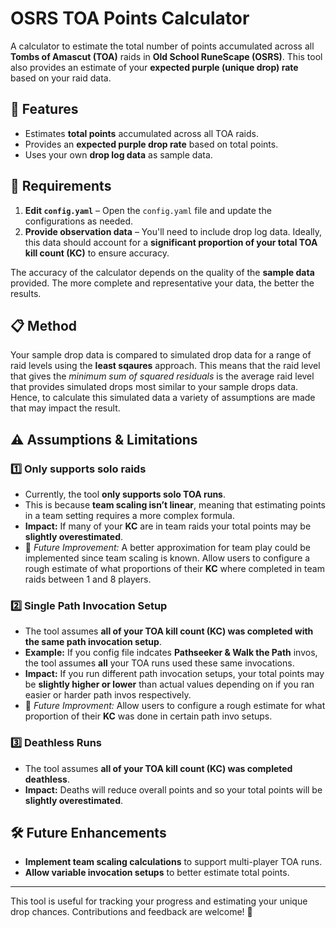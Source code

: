 # OSRS TOA Points Calculator  

A calculator to estimate the total number of points accumulated across all **Tombs of Amascut (TOA)** raids in **Old School RuneScape (OSRS)**. This tool also provides an estimate of your **expected purple (unique drop) rate** based on your raid data.  

## 📌 Features  
- Estimates **total points** accumulated across all TOA raids.  
- Provides an **expected purple drop rate** based on total points.  
- Uses your own **drop log data** as sample data.
  
## 📂 Requirements  
1. **Edit `config.yaml`** – Open the `config.yaml` file and update the configurations as needed.  
2. **Provide observation data** – You'll need to include drop log data. Ideally, this data should account for a **significant proportion of your total TOA kill count (KC)** to ensure accuracy.  

The accuracy of the calculator depends on the quality of the **sample data** provided. The more complete and representative your data, the better the results.  

## 📋 Method

Your sample drop data is compared to simulated drop data for a range of raid levels using the **least sqaures** approach. This means that the raid level that gives the *minimum sum of squared residuals* is the average raid level that provides simulated drops most similar to your sample drops data. Hence, to calculate this simulated data a variety of assumptions are made that may impact the result.

## ⚠️ Assumptions & Limitations  

### 1️⃣ **Only supports solo raids**  
- Currently, the tool **only supports solo TOA runs**.  
- This is because **team scaling isn’t linear**, meaning that estimating points in a team setting requires a more complex formula.  
- **Impact:** If many of your **KC** are in team raids your total points may be **slightly overestimated**.
- 🚀 *Future Improvement:* A better approximation for team play could be implemented since team scaling is known. Allow users to configure a rough estimate of what proportions of their **KC** where completed in team raids between 1 and 8 players.

### 2️⃣ **Single Path Invocation Setup**  
- The tool assumes **all of your TOA kill count (KC) was completed with the same path invocation setup**.  
- **Example:** If you config file indcates **Pathseeker & Walk the Path** invos, the tool assumes **all** your TOA runs used these same invocations.  
- **Impact:** If you run different path invocation setups, your total points may be **slightly higher or lower** than actual values depending on if you ran easier or harder path invos respectively.
- 🚀 *Future Improvment:* Allow users to configure a rough estimate for what proportion of their **KC** was done in certain path invo setups.

### 3️⃣ **Deathless Runs**  
- The tool assumes **all of your TOA kill count (KC) was completed deathless**.   
- **Impact:** Deaths will reduce overall points and so your total points will be **slightly overestimated**.

## 🛠️ Future Enhancements  
- **Implement team scaling calculations** to support multi-player TOA runs.  
- **Allow variable invocation setups** to better estimate total points.  

---

This tool is useful for tracking your progress and estimating your unique drop chances. Contributions and feedback are welcome! 🚀  
